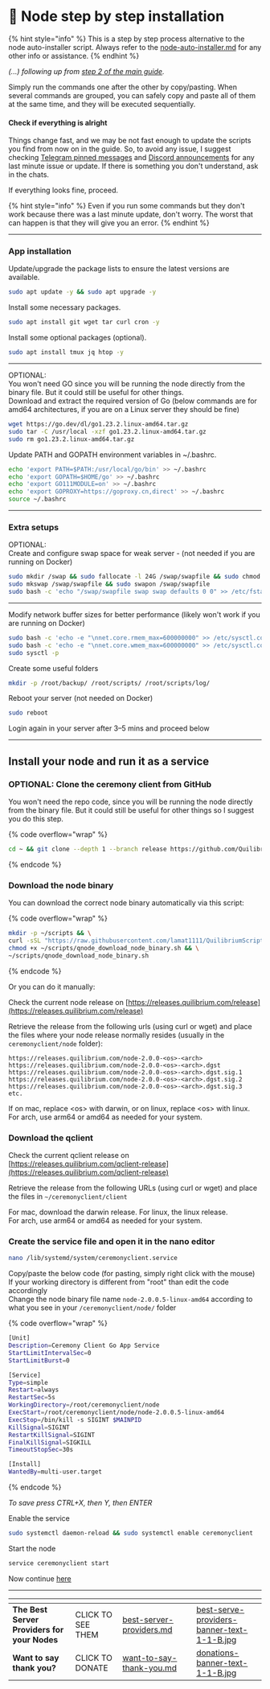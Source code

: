 # 🔢 Node step by step installation

{% hint style="info" %}
This is a step by step process alternative to the node auto-installer script. Always refer to the  [node-auto-installer.md](../../node-auto-installer.md "mention") for any other info or assistance.
{% endhint %}

_(...) following up from_ [_step 2 of the main guide_](https://docs.quilibrium.one/quilibrium-node-setup-guide/node-auto-installer#id-2-install-ubuntu)_._

Simply run the commands one after the other by copy/pasting. When several commands are grouped, you can safely copy and paste all of them at the same time, and they will be executed sequentially.

#### Check if everything is alright

Things change fast, and we may be not fast enough to update the scripts you find from now on in the guide. So, to avoid any issue, I suggest checking [Telegram pinned messages](https://t.me/quilibrium) and [Discord announcements](https://discord.gg/quilibrium) for any last minute issue or update. If there is something you don't understand, ask in the chats.

If everything looks fine, proceed.

{% hint style="info" %}
Even if you run some commands but they don't work because there was a last minute update, don't worry. The worst that can happen is that they will give you an error.&#x20;
{% endhint %}

***

### App installation

Update/upgrade the package lists to ensure the latest versions are available.

```bash
sudo apt update -y && sudo apt upgrade -y
```

Install some necessary packages.

```bash
sudo apt install git wget tar curl cron -y
```

Install some optional packages (optional).

```bash
sudo apt install tmux jq htop -y
```

***

OPTIONAL:\
You won't need GO since you will be running the node directly from the binary file. But it could still be useful for other things.\
Download and extract the required version of Go (below commands are for amd64 architectures, if you are on a Linux server they should be fine)

```bash
wget https://go.dev/dl/go1.23.2.linux-amd64.tar.gz
sudo tar -C /usr/local -xzf go1.23.2.linux-amd64.tar.gz
sudo rm go1.23.2.linux-amd64.tar.gz
```

Update PATH and GOPATH environment variables in \~/.bashrc.

```bash
echo 'export PATH=$PATH:/usr/local/go/bin' >> ~/.bashrc
echo 'export GOPATH=$HOME/go' >> ~/.bashrc
echo 'export GO111MODULE=on' >> ~/.bashrc
echo 'export GOPROXY=https://goproxy.cn,direct' >> ~/.bashrc
source ~/.bashrc
```

***

### Extra setups

OPTIONAL:\
Create and configure swap space for weak server - (not needed if you are running on Docker)

```bash
sudo mkdir /swap && sudo fallocate -l 24G /swap/swapfile && sudo chmod 600 /swap/swapfile
sudo mkswap /swap/swapfile && sudo swapon /swap/swapfile
sudo bash -c 'echo "/swap/swapfile swap swap defaults 0 0" >> /etc/fstab'
```

***

Modify network buffer sizes for better performance (likely won't work if you are running on Docker)

```bash
sudo bash -c 'echo -e "\nnet.core.rmem_max=600000000" >> /etc/sysctl.conf'
sudo bash -c 'echo -e "\nnet.core.wmem_max=600000000" >> /etc/sysctl.conf'
sudo sysctl -p
```

Create some useful folders

```bash
mkdir -p /root/backup/ /root/scripts/ /root/scripts/log/
```

Reboot your server (not needed on Docker)

```bash
sudo reboot
```

Login again in your server after 3–5 mins and proceed below

***

## Install your node and run it as a service

### OPTIONAL: Clone the ceremony client from GitHub

You won't need the repo code, since you will be running the node directly from the binary file. But it could still be useful for other things so I suggest you do this step.

{% code overflow="wrap" %}
```bash
cd ~ && git clone --depth 1 --branch release https://github.com/QuilibriumNetwork/ceremonyclient.git
```
{% endcode %}

### Download the node binary

You can download the correct node binary automatically via this script:

{% code overflow="wrap" %}
```bash
mkdir -p ~/scripts && \
curl -sSL "https://raw.githubusercontent.com/lamat1111/QuilibriumScripts/main/tools/qnode_download_node_binary.sh" -o ~/scripts/qnode_download_node_binary.sh && \
chmod +x ~/scripts/qnode_download_node_binary.sh && \
~/scripts/qnode_download_node_binary.sh
```
{% endcode %}

Or you can do it manually:

Check the current node release on [https://releases.quilibrium.com/release](https://releases.quilibrium.com/release)

Retrieve the release from the following urls (using curl or wget) and place the files where your node release normally resides (usually in the `ceremonyclient/node` folder):

```
https://releases.quilibrium.com/node-2.0.0-<os>-<arch> 
https://releases.quilibrium.com/node-2.0.0-<os>-<arch>.dgst
https://releases.quilibrium.com/node-2.0.0-<os>-<arch>.dgst.sig.1
https://releases.quilibrium.com/node-2.0.0-<os>-<arch>.dgst.sig.2
https://releases.quilibrium.com/node-2.0.0-<os>-<arch>.dgst.sig.3
etc.
```

If on mac, replace \<os> with darwin, or on linux, replace \<os> with linux. \
For arch, use arm64 or amd64 as needed for your system.

### **Download the qclient**

Check the current qclient release on [https://releases.quilibrium.com/qclient-release](https://releases.quilibrium.com/qclient-release)

Retrieve the release from the following URLs (using curl or wget) and place the files in `~/ceremonyclient/client`

For mac, download the darwin release. For linux, the linux release. \
For arch, use arm64 or amd64 as needed for your system.

### Create the service file and open it in the nano editor

```bash
nano /lib/systemd/system/ceremonyclient.service
```

Copy/paste the below code (for pasting, simply right click with the mouse)\
If your working directory is different from "root" than edit the code accordingly\
Change the node binary file name `node-2.0.0.5-linux-amd64` according to what you see in your `/ceremonyclient/node/` folder

{% code overflow="wrap" %}
```bash
[Unit]
Description=Ceremony Client Go App Service
StartLimitIntervalSec=0
StartLimitBurst=0

[Service]
Type=simple
Restart=always
RestartSec=5s
WorkingDirectory=/root/ceremonyclient/node
ExecStart=/root/ceremonyclient/node/node-2.0.0.5-linux-amd64
ExecStop=/bin/kill -s SIGINT $MAINPID
KillSignal=SIGINT
RestartKillSignal=SIGINT
FinalKillSignal=SIGKILL
TimeoutStopSec=30s

[Install]
WantedBy=multi-user.target

```
{% endcode %}

_To save press CTRL+X, then Y, then ENTER_

Enable the service

```bash
sudo systemctl daemon-reload && sudo systemctl enable ceremonyclient
```

Start the node

```bash
service ceremonyclient start
```

Now continue [here](https://docs.quilibrium.one/quilibrium-node-setup-guide/node-auto-installer#id-5-let-the-node-run)

***

<table data-card-size="large" data-column-title-hidden data-view="cards" data-full-width="false"><thead><tr><th></th><th></th><th data-hidden data-card-target data-type="content-ref"></th><th data-hidden></th><th data-hidden data-card-cover data-type="files"></th></tr></thead><tbody><tr><td><strong>The Best Server Providers for your Nodes</strong></td><td>CLICK TO SEE THEM</td><td><a href="../../best-server-providers.md">best-server-providers.md</a></td><td></td><td><a href="../../.gitbook/assets/best-serve-providers-banner-text-1-1-B.jpg">best-serve-providers-banner-text-1-1-B.jpg</a></td></tr><tr><td><strong>Want to say thank you?</strong></td><td>CLICK TO DONATE</td><td><a href="../../want-to-say-thank-you.md">want-to-say-thank-you.md</a></td><td></td><td><a href="../../.gitbook/assets/donations-banner-text-1-1-B.jpg">donations-banner-text-1-1-B.jpg</a></td></tr></tbody></table>
